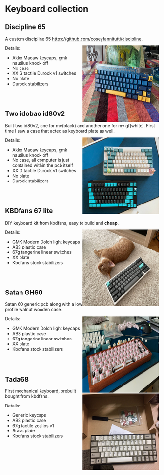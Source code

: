 # Keyboard collection

<!-- So as a computer guy I spend tons of time attached to a keyboard. The keyboard is basically an extension of my while I do any type
of work on the computer. Most common keyboards are nice and do the job, but you can get *pretty overkill* if you want to perfectionize your typing experience. These overkilled keyboards dont have any special functionality and do the same as a plain old keyboard, but they just feel nice to type on and often easier to use for longer periods of time without fatigue on your hands. -->

<!-- This section has all the keyboards I have built. I like to build them myself because im a tinker guy, but you could also just buy them preassembled. The soldering, choosing different parts and putting it all together just brings the engineer inside of me. Then there is the art side of it! When building keyboards people create some really nice design combinations, proof of it would be to visit /r/MechanicalKeyboards/. -->

## Discipline 65
A custom discipline 65 https://github.com/coseyfannitutti/discipline.

<img data-enlargable align="right" width="250" height="250" src="/home/keyboards/photos/discipline.png">

Details:
* Akko Macaw keycaps, gmk nautilus knock off
* No case
* XX G tactile Durock v1 switches
* No plate
* Durock stabilizers

<br/><br/>

## Two idobao id80v2
Built two id80v2, one for me(black) and another one for my gf(white). First time I saw a case that acted as keyboard plate as well.
<!-- ![keyimg](/home/keyboards/photos/idobao.png) -->
<img data-enlargable align="right" width="250" height="250" src="/home/keyboards/photos/idobao.png">

Details:
* Akko Macaw keycaps, gmk nautilus knock off
* No case, all computer is just contained within the pcb itself
* XX G tactile Durock v1 switches
* No plate
* Durock stabilizers

<br/><br/>
## KBDfans 67 lite
DIY keyboard kit from kbdfans, easy to build and **cheap**.

<img data-enlargable align="right" width="250" height="250"  src="/home/keyboards/photos/kbd67lite.png">

Details:
* GMK Modern Dolch light keycaps
* ABS plastic case
* 67g tangerine linear switches
* XX plate
* Kbdfans stock stabilizers

<br/><br/>

## Satan GH60
Satan 60 generic pcb along with a low profile walnut wooden case.

<img data-enlargable align="right" width="250" height="250"  src="/home/keyboards/photos/satan.png">

Details:
* GMK Modern Dolch light keycaps
* ABS plastic case
* 67g tangerine linear switches
* XX plate
* Kbdfans stock stabilizers

<br/><br/>
## Tada68

First mechanical keyboard, prebuilt bought from kbdfans.
<img data-enlargable align="right" width="250" height="250" src="/home/keyboards/photos/tada68.jpeg">


Details:
* Generic keycaps
* ABS plastic case
* 67g tactile zealios v1
* Brass plate
* Kbdfans stock stabilizers


